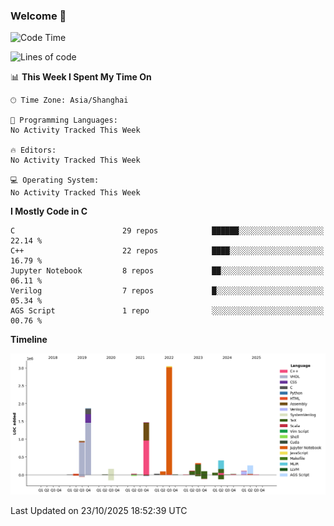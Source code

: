 ### Welcome 👋

<!--START_SECTION:waka-->
![Code Time](http://img.shields.io/badge/Code%20Time-2%2C131%20hrs%2038%20mins-blue)

![Lines of code](https://img.shields.io/badge/From%20Hello%20World%20I%27ve%20Written-9.1%20million%20lines%20of%20code-blue)

📊 **This Week I Spent My Time On** 

```text
🕑︎ Time Zone: Asia/Shanghai

💬 Programming Languages: 
No Activity Tracked This Week

🔥 Editors: 
No Activity Tracked This Week

💻 Operating System: 
No Activity Tracked This Week
```

**I Mostly Code in C** 

```text
C                        29 repos            ██████░░░░░░░░░░░░░░░░░░░   22.14 % 
C++                      22 repos            ████░░░░░░░░░░░░░░░░░░░░░   16.79 % 
Jupyter Notebook         8 repos             ██░░░░░░░░░░░░░░░░░░░░░░░   06.11 % 
Verilog                  7 repos             █░░░░░░░░░░░░░░░░░░░░░░░░   05.34 % 
AGS Script               1 repo              ░░░░░░░░░░░░░░░░░░░░░░░░░   00.76 % 
```



**Timeline**

![Lines of Code chart](https://raw.githubusercontent.com/Bohan-hu/Bohan-hu/master/assets/bar_graph.png)


 Last Updated on 23/10/2025 18:52:39 UTC
<!--END_SECTION:waka-->




